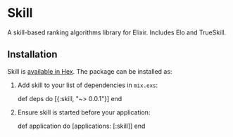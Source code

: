 # Skill

A skill-based ranking algorithms library for Elixir. Includes Elo and TrueSkill.

## Installation

Skill is [available in Hex](https://hex.pm/packages/skill). The package can be installed as:

  1. Add skill to your list of dependencies in `mix.exs`:

        def deps do
          [{:skill, "~> 0.0.1"}]
        end

  2. Ensure skill is started before your application:

        def application do
          [applications: [:skill]]
        end

